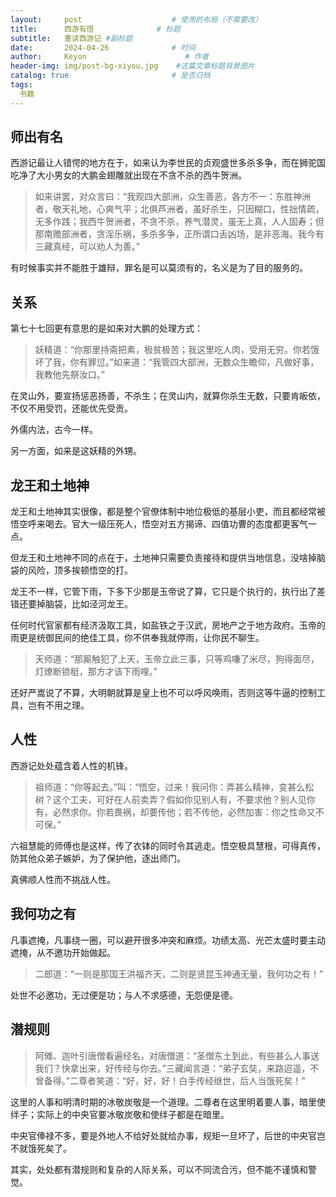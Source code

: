```yaml
---
layout:     post                    # 使用的布局（不需要改）
title:      西游有悟              # 标题 
subtitle:   重读西游记 #副标题
date:       2024-04-26              # 时间
author:     Keyon                      # 作者
header-img: img/post-bg-xiyou.jpg    #这篇文章标题背景图片
catalog: true                       # 是否归档
tags:
  书籍
---
```


## 师出有名

西游记最让人错愕的地方在于，如来认为李世民的贞观盛世多杀多争，而在狮驼国吃净了大小男女的大鹏金翅雕就出现在不贪不杀的西牛贺洲。

> 如来讲罢，对众言曰：“我观四大部洲，众生善恶，各方不一：东胜神洲者，敬天礼地，心爽气平；北俱芦洲者，虽好杀生，只因糊口，性拙情疏，无多作践；我西牛贺洲者，不贪不杀，养气潜灵，虽无上真，人人固寿；但那南赡部洲者，贪淫乐祸，多杀多争，正所谓口舌凶场，是非恶海。我今有三藏真经，可以劝人为善。”

有时候事实并不能胜于雄辩，罪名是可以莫须有的，名义是为了目的服务的。

## 关系

第七十七回更有意思的是如来对大鹏的处理方式：

> 妖精道：“你那里持斋把素，极贫极苦；我这里吃人肉，受用无穷。你若饿坏了我，你有罪愆。”如来道：“我管四大部洲，无数众生瞻仰，凡做好事，我教他先祭汝口。”

在灵山外，要宣扬惩恶扬善，不杀生；在灵山内，就算你杀生无数，只要肯皈依，不仅不用受罚，还能优先受贡。

外儒内法，古今一样。

另一方面，如来是这妖精的外甥。

## 龙王和土地神

龙王和土地神其实很像，都是整个官僚体制中地位极低的基层小吏，而且都经常被悟空呼来喝去。官大一级压死人，悟空对五方揭谛、四值功曹的态度都更客气一点。

但龙王和土地神不同的点在于，土地神只需要负责接待和提供当地信息，没啥掉脑袋的风险，顶多挨顿悟空的打。

龙王不一样，它管下雨，下多下少那是玉帝说了算，它只是个执行的，执行出了差错还要掉脑袋，比如泾河龙王。

任何时代官家都有经济汲取工具，如盐铁之于汉武，房地产之于地方政府。玉帝的雨更是统御民间的绝佳工具，你不供奉我就停雨，让你民不聊生。

> 天师道：“那厮触犯了上天，玉帝立此三事，只等鸡嗛了米尽，狗得面尽，灯燎断锁梃，那方才该下雨哩。”

还好严嵩说了不算，大明朝就算是皇上也不可以呼风唤雨，否则这等牛逼的控制工具，岂有不用之理。

## 人性

西游记处处蕴含着人性的机锋。

> 祖师道：“你等起去。”叫：“悟空，过来！我问你：弄甚么精神，变甚么松树？这个工夫，可好在人前卖弄？假如你见别人有，不要求他？别人见你有，必然求你。你若畏祸，却要传他；若不传他，必然加害：你之性命又不可保。”

六祖慧能的师傅也是这样，传了衣钵的同时令其逃走。悟空极具慧根，可得真传，防其他众弟子嫉妒，为了保护他，逐出师门。

真佛顺人性而不挑战人性。

## 我何功之有

凡事遮掩，凡事绕一圈，可以避开很多冲突和麻烦。功绩太高、光芒太盛时要主动遮掩，从不邀功开始做起。

> 二郎道：“一则是那国王洪福齐天，二则是贤昆玉神通无量，我何功之有！”

处世不必邀功，无过便是功；与人不求感德，无怨便是德。

## 潜规则

> 阿傩、迦叶引唐僧看遍经名，对唐僧道：“圣僧东土到此，有些甚么人事送我们？快拿出来，好传经与你去。”三藏闻言道：“弟子玄奘，来路迢遥，不曾备得。”二尊者笑道：“好，好，好！白手传经继世，后人当饿死矣！”

这里的人事和明清时期的冰敬炭敬是一个道理。二尊者在这里明着要人事，暗里使绊子；实际上的中央官要冰敬炭敬和使绊子都是在暗里。

中央官俸禄不多，要是外地人不给好处就给办事，规矩一旦坏了，后世的中央官岂不就饿死矣了。

其实，处处都有潜规则和复杂的人际关系，可以不同流合污，但不能不谨慎和警觉。